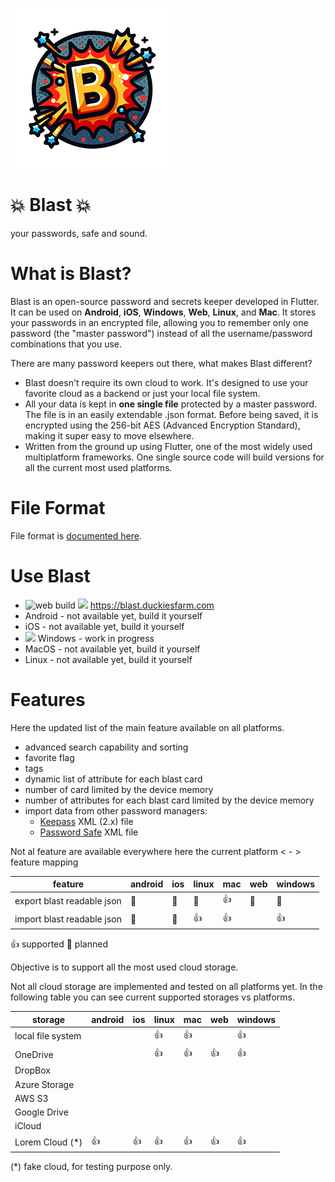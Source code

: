 ![blast!](images/icon-v01.png)
# 💥 Blast 💥
your passwords, safe and sound.

# What is Blast?
Blast is an open-source password and secrets keeper developed in Flutter. It can be used on **Android**, **iOS**, **Windows**, **Web**, **Linux**, and **Mac**. It stores your passwords in an encrypted file, allowing you to remember only one password (the "master password") instead of all the username/password combinations that you use.

There are many password keepers out there, what makes Blast different? 
* Blast doesn't require its own cloud to work. It's designed to use your favorite cloud as a backend or just your local file system. 
* All your data is kept in **one single file** protected by a master password. The file is in an easily extendable .json format. Before being saved, it is encrypted using the 256-bit AES (Advanced Encryption Standard), making it super easy to move elsewhere.
* Written from the ground up using Flutter, one of the most widely used multiplatform frameworks. One single source code will build versions for all the current most used platforms.

# File Format

File format is [documented here](docs/file-format.md).

# Use Blast

* ![web build](https://github.com/nicolgit/blast/actions/workflows/deploy-purple-flower.yml/badge.svg) ![](https://byob.yarr.is/nicolgit/blast/webtime) <https://blast.duckiesfarm.com> 
* Android  - not available yet, build it yourself
* iOS - not available yet, build it yourself
* ![](https://img.shields.io/endpoint?url=https://raw.githubusercontent.com/wiki/nicolgit/blast/badge-windows.md) Windows - work in progress
* MacOS - not available yet, build it yourself
* Linux - not available yet, build it yourself

# Features 
Here the updated list of the main feature available on all platforms.

* advanced search capability and sorting
* favorite flag
* tags
* dynamic list of attribute for each blast card
* number of card limited by the device memory
* number of attributes for each blast card limited by the device memory
* import data from other password managers:
  * [Keepass](https://keepass.info/) XML (2.x) file 
  * [Password Safe](https://pwsafe.org/) XML file   

Not al feature are available everywhere here the current platform < - > feature mapping

| feature                     | android | ios | linux | mac | web | windows |
|-----------------------------|---------|-----|-------|-----|-----|---------|
| export blast readable json  | 🔹      | 🔹   | 🔹    | 👍  | 🔹  | 🔹       |
| import blast readable json  | 🔹      | 🔹   | 👍    | 👍  |     | 👍       |

👍 supported 🔹 planned


Objective is to support all the most used cloud storage. 

Not all cloud storage are implemented and tested on all platforms yet. In the following table you can see current supported storages vs platforms.

| storage             | android | ios | linux | mac | web | windows |
|---------------------|---------|-----|-------|-----|-----|---------|
| local file system   |         |     | 👍    | 👍  |     | 👍      |
| OneDrive            |         |     | 👍    | 👍  | 👍   | 👍      |
| DropBox             |         |     |       |     |     |         |
| Azure Storage       |         |     |       |     |     |         |
| AWS S3              |         |     |       |     |     |         |
| Google Drive        |         |     |       |     |     |         |
| iCloud              |         |     |       |     |     |         |
| Lorem Cloud (*)     | 👍      | 👍   | 👍    | 👍  | 👍   | 👍      | 

(*) fake cloud, for testing purpose only.



